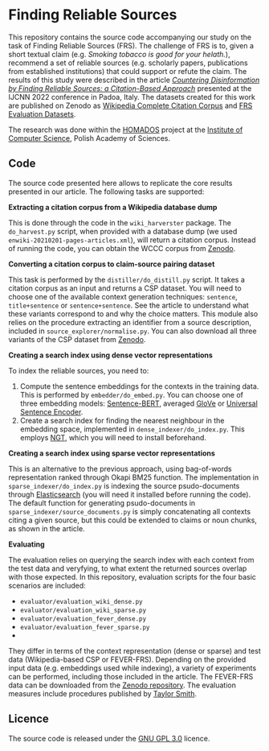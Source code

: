 # Finding Reliable Sources

This repository contains the source code accompanying our study on the task of Finding Reliable Sources (FRS). The challenge of FRS is to, given a short textual claim (e.g. *Smoking tobacco is good for your helath.*), recommend a set of reliable sources (e.g. scholarly papers, publications from established institutions) that could support or refute the claim. The results of this study were described in the article *[Countering Disinformation by Finding Reliable Sources: a Citation-Based Approach](TODO)* presented at the IJCNN 2022 conference in Padoa, Italy. The datasets created for this work are published on Zenodo as [Wikipedia Complete Citation Corpus](https://doi.org/10.5281/zenodo.6539054) and [FRS Evaluation Datasets](https://doi.org/10.5281/zenodo.6539087).

The research was done within the [HOMADOS](https://homados.ipipan.waw.pl/) project at the [Institute of Computer Science](https://ipipan.waw.pl/), Polish Academy of Sciences.

## Code

The source code presented here allows to replicate the core results presented in our article. The following tasks are supported:

**Extracting a citation corpus from a Wikipedia database dump**

This is done through the code in the ```wiki_harverster``` package. The ```do_harvest.py``` script, when provided with a database dump (we used ```enwiki-20210201-pages-articles.xml```), will return a citation corpus. Instead of running the code, you can obtain the WCCC corpus from [Zenodo](https://doi.org/10.5281/zenodo.6539054).

**Converting a citation corpus to claim-source pairing dataset**

This task is performed by the ```distiller/do_distill.py``` script. It takes a citation corpus as an input and returns a CSP dataset. You will need to choose one of the available context generation techniques: ```sentence```, ```title+sentence``` or ```sentence+sentence```. See the article to understand what these variants correspond to and why the choice matters. This module also relies on the procedure extracting an identifier from a source description, included in ```source_explorer/normalise.py```. You can also download all three variants of the CSP dataset from [Zenodo](https://doi.org/10.5281/zenodo.6539087).

**Creating a search index using dense vector representations**

To index the reliable sources, you need to:
1. Compute the sentence embeddings for the contexts in the training data. This is performed by ```embedder/do_embed.py```. You can choose one of three embedding models: [Sentence-BERT](https://www.sbert.net), averaged [GloVe](https://nlp.stanford.edu/projects/glove/) or [Universal Sentence Encoder](https://tfhub.dev/google/universal-sentence-encoder/4).
2. Create a search index for finding the nearest neighbour in the embedding space, implemented in ```dense_indexer/do_index.py```. This employs [NGT](https://github.com/yahoojapan/NGT), which you will need to install beforehand.

**Creating a search index using sparse vector representations**

This is an alternative to the previous approach, using bag-of-words representation ranked through Okapi BM25 function. The implementation in ```sparse_indexer/do_index.py``` is indexing the source psudo-documents through [Elasticsearch](https://www.elastic.co/elasticsearch/) (you will need it installed before running the code). The default function for generating psudo-documents in ```sparse_indexer/source_documents.py``` is simply concatenating all contexts citing a given source, but this could be extended to claims or noun chunks, as shown in the article.

**Evaluating**

The evaluation relies on querying the search index with each context from the test data and veryfying, to what extent the returned sources overlap with those expected. In this repository, evaluation scripts for the four basic scenarios are included:
- ```evaluator/evaluation_wiki_dense.py```
- ```evaluator/evaluation_wiki_sparse.py```
- ```evaluator/evaluation_fever_dense.py```
- ```evaluator/evaluation_fever_sparse.py```
- 
They differ in terms of the context representation (dense or sparse) and test data (Wikipedia-based CSP or FEVER-FRS). Depending on the provided input data (e.g. embeddings used while indexing), a variety of experiments can be performed, including those included in the article. The FEVER-FRS data can be downloaded from the [Zenodo repository](https://doi.org/10.5281/zenodo.6539087). The evaluation measures include procedures published by [Taylor Smith](https://gist.github.com/tgsmith61591/d8aa96ac7c74c24b33e4b0cb967ca519).

## Licence

The source code is released under the [GNU GPL 3.0](https://www.gnu.org/licenses/gpl-3.0.html) licence.
